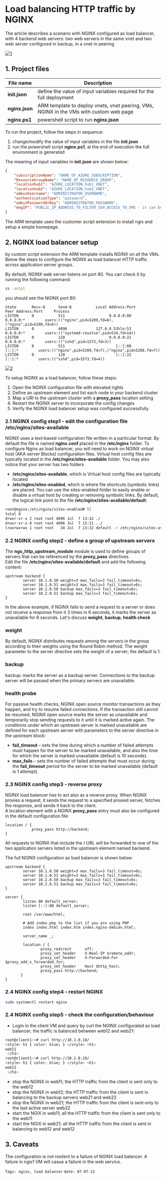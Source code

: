 <properties
pageTitle= 'Load balancing HTTP traffic by NGINX'
description= "Load balancing HTTP traffic by NGINX"
documentationcenter: na
services=""
documentationCenter="github"
authors="fabferri"
manager=""
editor=""/>

<tags
   ms.service="howto-Azure-examples"
   ms.devlang="na"
   ms.topic="article"
   ms.tgt_pltfrm="na"
   ms.workload="load balancing, NVA"
   ms.date="18/07/2022"
   ms.review=""
   ms.author="fabferri" />

# Load balancing HTTP traffic by NGINX
The article describes a scenario with NGINX configured as load balancer, with 4 backend web servers: two web servers in the same vnet and two web server configured in backup, in a vnet in peering

[![1]][1]



## <a name="list of files"></a>1. Project files

| File name                 | Description                                                                             |
| ------------------------- | --------------------------------------------------------------------------------------- |
| **init.json**             | define the value of input variables required for the full deployment                    |
| **nginx.json**            | ARM template to deploy vnets, vnet peering, VMs, NGINX in the VMs with custom web page  |
| **nginx.ps1**             | powershell script to run **nginx.json**                                                 |


To run the project, follow the steps in sequence:
1. change/modify the value of input variables in the file **init.json**
2. run the powershell script **nginx.ps1**; at the end of execution the full environment is generated


The meaning of input variables in **init.json** are shown below:
```json
{
    "subscriptionName": "NAME_OF_AZURE_SUBSCRIPTION",
    "ResourceGroupName": "NAME_OF_RESOURCE_GROUP",
    "locationhub1": "AZURE_LOCATION_hub1_VNET",
    "locationhub2": "AZURE_LOCATION_hub2_VNET",
    "adminUsername": "ADMINISTRATOR_USERNAME",
    "authenticationType": "password",
    "adminPasswordOrKey": "ADMINISTRATOR_PASSWORD",
    "mngIP": "PUBLIC_IP_ADDRESS_TO_FILTER_SSH_ACCESS_TO_VMS - it can be empty string, if you do not want to filter access!"
}
```

The ARM template uses the customer script extension to install ngix and setup a simple homepage.

## <a name="nva"></a>2. NGINX load balancer setup
by custom script extension the ARM template installs NGINX on all the VMs. <br>
Below the steps to configure the NGINX as load balancer HTTP traffic across application server groups.
<br>

By default, NGINX web server listens on port 80. You can check it by running the following command:
```bash
ss -antpl
```
you should see the NGINX port 80:
```console
State       Recv-Q      Send-Q           Local Address:Port           Peer Address:Port     Process                                                      
LISTEN      0           511                    0.0.0.0:80                  0.0.0.0:*         users:(("nginx",pid=5209,fd=6),("nginx",pid=5208,fd=6))     
LISTEN      0           4096             127.0.0.53%lo:53                  0.0.0.0:*         users:(("systemd-resolve",pid=534,fd=14))                   
LISTEN      0           128                    0.0.0.0:22                  0.0.0.0:*         users:(("sshd",pid=1573,fd=3))                              
LISTEN      0           511                       [::]:80                     [::]:*         users:(("nginx",pid=5209,fd=7),("nginx",pid=5208,fd=7))     
LISTEN      0           128                       [::]:22                     [::]:*         users:(("sshd",pid=1573,fd=4))
```

[![2]][2]

To setup NGINX as a load balancer, follow these steps:
1. Open the NGINX configuration file with elevated rights
2. Define an upstream element and list each node in your backend cluster
3. Map a URI to the upstream cluster with a **proxy_pass** location setting
4. Restart the NGINX server to incorporate the config changes
5. Verify the NGINX load balancer setup was configured successfully


### <a name="NGINX"></a>2.1 NGINX config step1 - edit the configuration file /etc/nginx/sites-available
NGINX uses a text‑based configuration file written in a particular format. By default the file is named **nginx.conf** placed in the **/etc/nginx** folder.
To configure Nginx as load balancer, you will need to work on NGINX virtual host (AKA server Blocks) configuration files. Virtual host config files are typically located in the **/etc/nginx/sites-available** folder.
You may also notice that your server has two folders 
- **/etc/nginx/sites-available**, which is Virtual host config files are typically located
- **/etc/nginx/sites-enabled**, which is where file shortcuts (symbolic links) are placed. You can use the sites-enabled folder to easily enable or disable a virtual host by creating or removing symbolic links. By default, the logical link point to the file **/etc/nginx/sites-available/default**:
```bash
root@nginx:/etc/nginx/sites-enabled# ll
total 8
drwxr-xr-x 2 root root 4096 Jul  7 13:32 ./
drwxr-xr-x 8 root root 4096 Jul  7 15:11 ../
lrwxrwxrwx 1 root root   34 Jul  7 13:32 default -> /etc/nginx/sites-available/default
```

### <a name="NGINX"></a>2.2 NGINX config step2 - define a group of upstream servers
The **ngx_http_upstream_module** module is used to define groups of servers that can be referenced by the **proxy_pass** directives. <br>
Edit the file **/etc/nginx/sites-available/default** and add the following content:

```nginx
upstream backend {
        server 10.1.0.50 weight=3 max_fails=3 fail_timeout=6s;
        server 10.1.0.51 weight=3 max_fails=3 fail_timeout=6s;
        server 10.2.0.50 backup max_fails=3 fail_timeout=6s;
        server 10.2.0.51 backup max_fails=3 fail_timeout=6s;
}
```
In the above example, if NGINX fails to send a request to a server or does not receive a response from it 3 times in 6 seconds, it marks the server as unavailable for 6 seconds.
Let's discuss **weight**, **backup**, **health check**

### weight
By default, NGINX distributes requests among the servers in the group according to their weights using the Round Robin method. The weight parameter to the server directive sets the weight of a server; the default is 1.

### backup
backup: marks the server as a backup server. Connections to the backup server will be passed when the primary servers are unavailable. 

### health probe
For passive health checks, NGINX open source monitor transactions as they happen, and try to resume failed connections. If the transaction still cannot be resumed, NGINX open source marks the server as unavailable and temporarily stop sending requests to it until it is marked active again. The conditions under which an upstream server is marked unavailable are defined for each upstream server with parameters to the server directive in the upstream block:
* **fail_timeout** – sets the time during which a number of failed attempts must happen for the server to be marked unavailable, and also the time for which the server is marked unavailable (default is 10 seconds).
* **max_fails** – sets the number of failed attempts that must occur during the **fail_timeout** period for the server to be marked unavailable (default is 1 attempt).

### <a name="NGINX"></a>2.3 NGINX config step3 - reverse proxy
NGINX load balancer has to act also as a reverse proxy. When NGINX proxies a request, it sends the request to a specified proxied server, fetches the response, and sends it back to the client. <br>
A location element with a NGINX **proxy_pass** entry must also be configured in the default configuration file:
```nginx
location / {
            proxy_pass http://backend;
}
```
All requests to NGINX that include the / URL will be forwarded to one of the two application servers listed in the upstream element named backend.


The full NGINX configuration as load balancer is shown below:

```nginx
upstream backend {
        server 10.1.0.50 weight=3 max_fails=3 fail_timeout=6s;
        server 10.1.0.51 weight=3 max_fails=3 fail_timeout=6s;
        server 10.2.0.50 backup max_fails=3 fail_timeout=6s;
        server 10.2.0.51 backup max_fails=3 fail_timeout=6s;
}

server {
        listen 80 default_server;
        listen [::]:80 default_server;

        root /var/www/html;

        # Add index.php to the list if you are using PHP
        index index.html index.htm index.nginx-debian.html;

        server_name _;

        location / {
                proxy_redirect      off;
                proxy_set_header    X-Real-IP $remote_addr;
                proxy_set_header    X-Forwarded-For $proxy_add_x_forwarded_for;
                proxy_set_header    Host $http_host;
                proxy_pass http://backend;
       }
}
```

### <a name="NGINX"></a>2.4 NGINX config step4 - restart NGINX
```bash
sudo systemctl restart nginx
```

### <a name="NGINX"></a>2.4 NGINX config step5 - check the configuration/behaviour
- Login in the client VM and query by curl the NGINX configurated as load balancer; the traffic is balanced between web12 and web21:
```bash
root@client1:~# curl http://10.1.0.10/
<style> h1 { color: blue; } </style> <h1>
web11
 </h1>
root@client1:~# curl http://10.1.0.10/
<style> h1 { color: blue; } </style> <h1>
web12
 </h1>
```
- stop the NGINX in web11; the HTTP traffic from the client is sent only to the web12 
- stop the NGINX in web12; the HTTP traffic from the client is sent in balancing to the backup servers web21 and web22
- stop the NGINX in web21; the HTTP traffic from the client is sent only to the last active server web22
- start the NGIX in web11; all the HTTP traffic from the client is sent only to the web11
- start the NGIX in web21; all the HTTP traffic from the client is sent in balancing to web12 and web12

## <a name="NGINX"></a>3. Caveats
The configuration is not resilent to a failure of NGINX load balancer. A failure in ngix1 VM will casue a failure in the web service. 

`Tags: nginx, load balancer`
`date: 07-07-22`

<!--Image References-->

[1]: ./media/network-diagram1.png "network diagram"
[2]: ./media/network-diagram2.png "NGINX configured as load balancer"


<!--Link References-->

